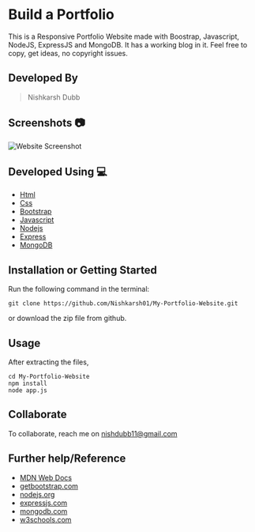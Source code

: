 # Build a Portfolio 
This is a Responsive Portfolio Website made with Boostrap, Javascript, NodeJS, ExpressJS and MongoDB. It has a working blog in it. Feel free to copy, get ideas, no copyright issues. 

## Developed By 
> Nishkarsh Dubb

## Screenshots 📷
![Website Screenshot](screenshots/1.gif)

## Developed Using 💻

+ [Html](https://developer.mozilla.org/en-US/docs/Web/HTML)
+ [Css](https://developer.mozilla.org/en-US/docs/Web/CSS)
+ [Bootstrap](https://getbootstrap.com/)
+ [Javascript](https://developer.mozilla.org/en-US/docs/Web/javascript)
+ [Nodejs](https://nodejs.org/en/)
+ [Express](http://expressjs.com/)
+ [MongoDB](https://www.mongodb.com/)





## Installation or Getting Started

Run the following command in the terminal:

	git clone https://github.com/Nishkarsh01/My-Portfolio-Website.git
or download the zip file from github.
    

## Usage
After extracting the files,

    cd My-Portfolio-Website
    npm install 
    node app.js

## Collaborate
To collaborate, reach me on [nishdubb11@gmail.com]()

## Further help/Reference

+ [MDN Web Docs](https://developer.mozilla.org/en-US/)
+ [getbootstrap.com](https://getbootstrap.com/)
+ [nodejs.org](https://nodejs.org/en/)
+ [expressjs.com](http://expressjs.com/)
+ [mongodb.com](https://www.mongodb.com/)
+ [w3schools.com](https://www.w3schools.com/)
    






